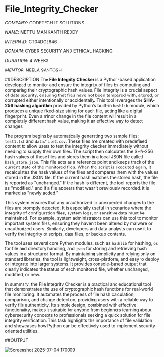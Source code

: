 # File_Integrity_Checker

*COMPANY*: CODETECH IT SOLUTIONS

*NAME*: METTU MANIKANTH REDDY

*INTERN ID*: CT04DG2646

*DOMAIN*: CYBER SECURITY AND ETHICAL HACKING

*DURATION*: 4 WEEKS

*MENTOR*: NEELA SANTOSH

##DESCRIPTION
The **File Integrity Checker** is a Python-based application developed to monitor and ensure the integrity of files by computing and comparing their cryptographic hash values. File integrity is a crucial aspect of data security, ensuring that files have not been tampered with, altered, or corrupted either intentionally or accidentally. This tool leverages the **SHA-256 hashing algorithm** provided by Python's built-in `hashlib` module, which produces a unique fixed-size string for each file, acting like a digital fingerprint. Even a minor change in the file content will result in a completely different hash value, making it an effective way to detect changes.

The program begins by automatically generating two sample files: `test1.txt` and `data/file2.csv`. These files are created with predefined content to allow users to test the integrity checker immediately without needing to supply their own files. The script then calculates the SHA-256 hash values of these files and stores them in a local JSON file called `hash_store.json`. This file acts as a reference point and keeps track of the current state of the monitored files. When the script is executed again, it recalculates the hash values of the files and compares them with the values stored in the JSON file. If the current hash matches the stored hash, the file is reported as "unchanged." If the hash is different, the tool reports the file as "modified," and if a file appears that wasn’t previously recorded, it is marked as "newly added."

This system ensures that any unauthorized or unexpected changes to the files are promptly detected. It is especially useful in scenarios where the integrity of configuration files, system logs, or sensitive data must be maintained. For example, system administrators can use this tool to monitor important system files, ensuring they haven't been altered by malware or unauthorized users. Similarly, developers and data analysts can use it to verify the integrity of scripts, data files, or backup contents.

The tool uses several core Python modules, such as `hashlib` for hashing, `os` for file and directory handling, and `json` for storing and retrieving hash values in a structured format. By maintaining simplicity and relying only on standard libraries, the tool is lightweight, cross-platform, and easy to deploy or integrate into larger systems. It provides console-based output that clearly indicates the status of each monitored file, whether unchanged, modified, or new.

In summary, the File Integrity Checker is a practical and educational tool that demonstrates the use of cryptographic hash functions for real-world file monitoring. It automates the process of file hash calculation, comparison, and change detection, providing users with a reliable way to verify file authenticity. Its simple design, combined with effective functionality, makes it suitable for anyone from beginners learning about cybersecurity concepts to professionals seeking a quick solution for file integrity verification. This task highlights the importance of file validation and showcases how Python can be effectively used to implement security-oriented utilities.

##OUTPUT

![Screenshot 2025-07-04 170009](https://github.com/user-attachments/assets/f7bd2e0d-c1e1-412a-afcb-2285a00a716d)
